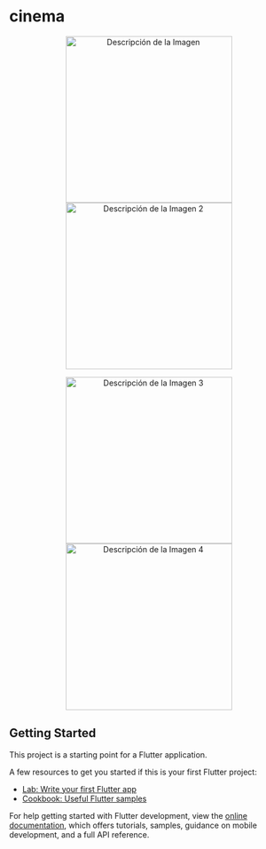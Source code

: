 # cinema

<p align="center">
  <img src="https://github.com/user-attachments/assets/0c2f2061-2d9a-4300-a2af-0cff0d21d551" width="300" alt="Descripción de la Imagen "/>
  <img src="https://github.com/user-attachments/assets/d3b83572-7465-48a9-b1d5-810b4ad076e8" width="300" alt="Descripción de la Imagen 2"/>
</p>

<p align="center">
  <img src="https://github.com/user-attachments/assets/f53ed27f-d99e-4050-a388-aea3fe9b1880" width="300" alt="Descripción de la Imagen 3"/>
  <img src="https://github.com/user-attachments/assets/27e0af76-f823-4d72-9450-fdc2d3c2d2ac" width="300" alt="Descripción de la Imagen 4"/>
</p>

## Getting Started

This project is a starting point for a Flutter application.

A few resources to get you started if this is your first Flutter project:

- [Lab: Write your first Flutter app](https://docs.flutter.dev/get-started/codelab)
- [Cookbook: Useful Flutter samples](https://docs.flutter.dev/cookbook)

For help getting started with Flutter development, view the
[online documentation](https://docs.flutter.dev/), which offers tutorials,
samples, guidance on mobile development, and a full API reference.
